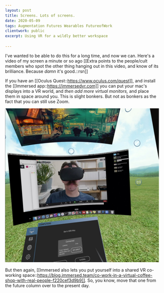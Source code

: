 ```yaml
---
layout: post
title: Screens. Lots of screens.
date: 2020-05-09
tags: Augmentation Futures Wearables FutureofWork
clientwork: public
excerpt: Using VR for a wildly better workspace

---
```


I've wanted to be able to do this for a long time, and now we can. Here's a video of my screen a minute or so ago [[Extra points to the people/cult members who spot the other thing hanging out in this video, and know of its brilliance. Because *damn* it's good.::rsn]]

<!-- /wp:paragraph -->
<!-- wp:video {"guid":"NyyemXi6","id":302,"src":"https://benhammersley.com/immersed-quest-20200509-180409-mp4/"} -->



If you have an [[Oculus Quest::https://www.oculus.com/quest]], and install the [[Immersed app::https://immersedvr.com]] you can put your mac's displays into a VR world, and _then add more virtual monitors,_ and place them in space around you. This is slight bonkers. But not as bonkers as the fact that you can still use Zoom.

![You got your Zoom inside your VR](/assets/Immersed.quest-20200509-182151.jpg)

But then again, [[Immersed also lets you put yourself into a shared VR co-working space::https://blog.immersed.team/co-work-in-a-virtual-coffee-shop-with-real-people-f220cef3d9b9]]. So, you know, move that one from the future column over to the present day. 
